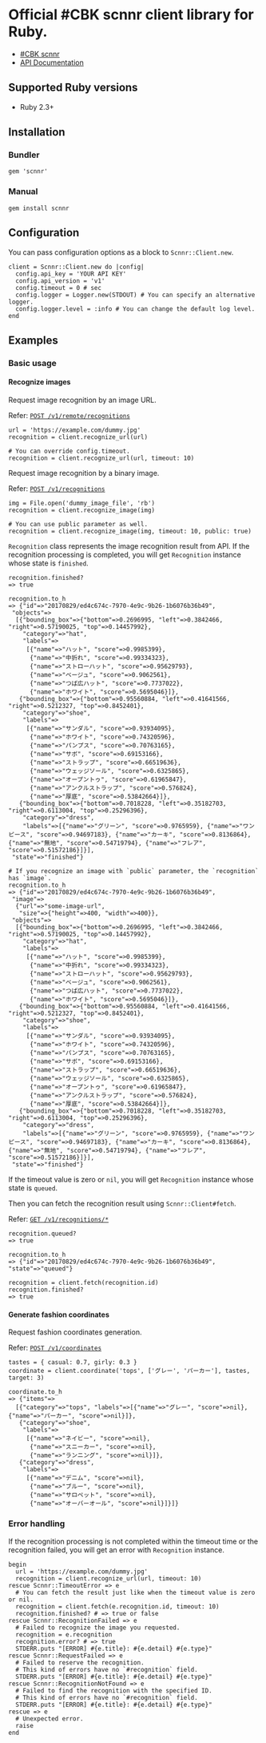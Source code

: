 # Official #CBK scnnr client library for Ruby.

- [#CBK scnnr](https://scnnr.cubki.jp/)
- [API Documentation](https://api.scnnr.cubki.jp/v1/docs)

## Supported Ruby versions
- Ruby 2.3+

## Installation

### Bundler

```
gem 'scnnr'
```

### Manual

```
gem install scnnr
```

## Configuration

You can pass configuration options as a block to `Scnnr::Client.new`.

```
client = Scnnr::Client.new do |config|
  config.api_key = 'YOUR API KEY'
  config.api_version = 'v1'
  config.timeout = 0 # sec
  config.logger = Logger.new(STDOUT) # You can specify an alternative logger.
  config.logger.level = :info # You can change the default log level.
end
```

## Examples

### Basic usage

#### Recognize images

Request image recognition by an image URL.

Refer: [`POST /v1/remote/recognitions`](https://api.scnnr.cubki.jp/v1/docs#tag/remoterecognitions%2Fpaths%2F~1remote~1recognitions%2Fpost)

```
url = 'https://example.com/dummy.jpg'
recognition = client.recognize_url(url)

# You can override config.timeout.
recognition = client.recognize_url(url, timeout: 10)
```

Request image recognition by a binary image.

Refer: [`POST /v1/recognitions`](https://api.scnnr.cubki.jp/v1/docs#tag/recognitions%2Fpaths%2F~1recognitions%2Fpost)

```
img = File.open('dummy_image_file', 'rb')
recognition = client.recognize_image(img)

# You can use public parameter as well.
recognition = client.recognize_image(img, timeout: 10, public: true)
```

`Recognition` class represents the image recognition result from API.
If the recognition processing is completed, you will get `Recognition` instance whose state is `finished`.

```
recognition.finished?
=> true

recognition.to_h
=> {"id"=>"20170829/ed4c674c-7970-4e9c-9b26-1b6076b36b49",
 "objects"=>
  [{"bounding_box"=>{"bottom"=>0.2696995, "left"=>0.3842466, "right"=>0.57190025, "top"=>0.14457992},
    "category"=>"hat",
    "labels"=>
     [{"name"=>"ハット", "score"=>0.9985399},
      {"name"=>"中折れ", "score"=>0.99334323},
      {"name"=>"ストローハット", "score"=>0.95629793},
      {"name"=>"ベージュ", "score"=>0.9062561},
      {"name"=>"つば広ハット", "score"=>0.7737022},
      {"name"=>"ホワイト", "score"=>0.5695046}]},
   {"bounding_box"=>{"bottom"=>0.95560884, "left"=>0.41641566, "right"=>0.5212327, "top"=>0.8452401},
    "category"=>"shoe",
    "labels"=>
     [{"name"=>"サンダル", "score"=>0.93934095},
      {"name"=>"ホワイト", "score"=>0.74320596},
      {"name"=>"パンプス", "score"=>0.70763165},
      {"name"=>"サボ", "score"=>0.69153166},
      {"name"=>"ストラップ", "score"=>0.66519636},
      {"name"=>"ウェッジソール", "score"=>0.6325865},
      {"name"=>"オープントゥ", "score"=>0.61965847},
      {"name"=>"アンクルストラップ", "score"=>0.576824},
      {"name"=>"厚底", "score"=>0.53842664}]},
   {"bounding_box"=>{"bottom"=>0.7018228, "left"=>0.35182703, "right"=>0.6113004, "top"=>0.25296396},
    "category"=>"dress",
    "labels"=>[{"name"=>"グリーン", "score"=>0.9765959}, {"name"=>"ワンピース", "score"=>0.94697183}, {"name"=>"カーキ", "score"=>0.8136864}, {"name"=>"無地", "score"=>0.54719794}, {"name"=>"フレア", "score"=>0.51572186}]}],
 "state"=>"finished"}

# If you recognize an image with `public` parameter, the `recognition` has `image`.
recognition.to_h
=> {"id"=>"20170829/ed4c674c-7970-4e9c-9b26-1b6076b36b49",
 "image"=>
  {"url"=>"some-image-url",
   "size"=>{"height"=>400, "width"=>400}},
 "objects"=>
  [{"bounding_box"=>{"bottom"=>0.2696995, "left"=>0.3842466, "right"=>0.57190025, "top"=>0.14457992},
    "category"=>"hat",
    "labels"=>
     [{"name"=>"ハット", "score"=>0.9985399},
      {"name"=>"中折れ", "score"=>0.99334323},
      {"name"=>"ストローハット", "score"=>0.95629793},
      {"name"=>"ベージュ", "score"=>0.9062561},
      {"name"=>"つば広ハット", "score"=>0.7737022},
      {"name"=>"ホワイト", "score"=>0.5695046}]},
   {"bounding_box"=>{"bottom"=>0.95560884, "left"=>0.41641566, "right"=>0.5212327, "top"=>0.8452401},
    "category"=>"shoe",
    "labels"=>
     [{"name"=>"サンダル", "score"=>0.93934095},
      {"name"=>"ホワイト", "score"=>0.74320596},
      {"name"=>"パンプス", "score"=>0.70763165},
      {"name"=>"サボ", "score"=>0.69153166},
      {"name"=>"ストラップ", "score"=>0.66519636},
      {"name"=>"ウェッジソール", "score"=>0.6325865},
      {"name"=>"オープントゥ", "score"=>0.61965847},
      {"name"=>"アンクルストラップ", "score"=>0.576824},
      {"name"=>"厚底", "score"=>0.53842664}]},
   {"bounding_box"=>{"bottom"=>0.7018228, "left"=>0.35182703, "right"=>0.6113004, "top"=>0.25296396},
    "category"=>"dress",
    "labels"=>[{"name"=>"グリーン", "score"=>0.9765959}, {"name"=>"ワンピース", "score"=>0.94697183}, {"name"=>"カーキ", "score"=>0.8136864}, {"name"=>"無地", "score"=>0.54719794}, {"name"=>"フレア", "score"=>0.51572186}]}],
 "state"=>"finished"}
```

If the timeout value is zero or `nil`, you will get `Recognition` instance whose state is `queued`.

Then you can fetch the recognition result using `Scnnr::Client#fetch`.

Refer: [`GET /v1/recognitions/*`](https://api.scnnr.cubki.jp/v1/docs#tag/recognitions%2Fpaths%2F~1recognitions~1*%2Fget)

```
recognition.queued?
=> true

recognition.to_h
=> {"id"=>"20170829/ed4c674c-7970-4e9c-9b26-1b6076b36b49", "state"=>"queued"}

recognition = client.fetch(recognition.id)
recognition.finished?
=> true
```

#### Generate fashion coordinates

Request fashion coordinates generation.

Refer: [`POST /v1/coordinates`](https://api.scnnr.cubki.jp/v1/docs#tag/coordinates%2Fpaths%2F~1coordinates%2Fpost)

```
tastes = { casual: 0.7, girly: 0.3 }
coordinate = client.coordinate('tops', ['グレー', 'パーカー'], tastes, target: 3)

coordinate.to_h
=> {"items"=>
  [{"category"=>"tops", "labels"=>[{"name"=>"グレー", "score"=>nil}, {"name"=>"パーカー", "score"=>nil}]},
   {"category"=>"shoe",
    "labels"=>
     [{"name"=>"ネイビー", "score"=>nil},
      {"name"=>"スニーカー", "score"=>nil},
      {"name"=>"ランニング", "score"=>nil}]},
   {"category"=>"dress",
    "labels"=>
     [{"name"=>"デニム", "score"=>nil},
      {"name"=>"ブルー", "score"=>nil},
      {"name"=>"サロペット", "score"=>nil},
      {"name"=>"オーバーオール", "score"=>nil}]}]}
```

### Error handling

If the recognition processing is not completed within the timeout time or the recognition failed,
you will get an error with `Recognition` instance.

```
begin
  url = 'https://example.com/dummy.jpg'
  recognition = client.recognize_url(url, timeout: 10)
rescue Scnnr::TimeoutError => e
  # You can fetch the result just like when the timeout value is zero or nil.
  recognition = client.fetch(e.recognition.id, timeout: 10)
  recognition.finished? # => true or false
rescue Scnnr::RecognitionFailed => e
  # Failed to recognize the image you requested.
  recognition = e.recognition
  recognition.error? # => true
  STDERR.puts "[ERROR] #{e.title}: #{e.detail} #{e.type}"
rescue Scnnr::RequestFailed => e
  # Failed to reserve the recognition.
  # This kind of errors have no `#recognition` field.
  STDERR.puts "[ERROR] #{e.title}: #{e.detail} #{e.type}"
rescue Scnnr::RecognitionNotFound => e
  # Failed to find the recognition with the specified ID.
  # This kind of errors have no `#recognition` field.
  STDERR.puts "[ERROR] #{e.title}: #{e.detail} #{e.type}"
rescue => e
  # Unexpected error.
  raise
end
```
